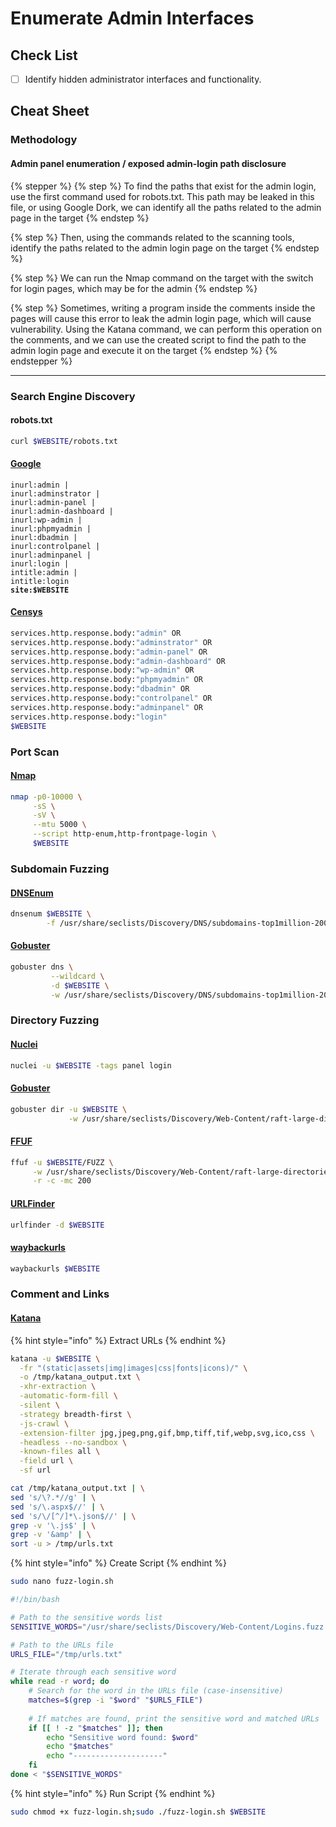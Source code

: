 # Enumerate Admin Interfaces

## Check List

* [ ] Identify hidden administrator interfaces and functionality.

## Cheat Sheet

### Methodology

#### Admin panel enumeration / exposed admin-login path disclosure

{% stepper %}
{% step %}
To find the paths that exist for the admin login, use the first command used for robots.txt. This path may be leaked in this file, or using Google Dork, we can identify all the paths related to the admin page in the target
{% endstep %}

{% step %}
Then, using the commands related to the scanning tools, identify the paths related to the admin login page on the target
{% endstep %}

{% step %}
We can run the Nmap command on the target with the switch for login pages, which may be for the admin
{% endstep %}

{% step %}
Sometimes, writing a program inside the comments inside the pages will cause this error to leak the admin login page, which will cause vulnerability. Using the Katana command, we can perform this operation on the comments, and we can use the created script to find the path to the admin login page and execute it on the target
{% endstep %}
{% endstepper %}

***

### Search Engine Discovery

#### robots.txt

```bash
curl $WEBSITE/robots.txt
```

#### [Google](https://www.google.com)

<pre class="language-bash"><code class="lang-bash">inurl:admin |
inurl:adminstrator |
inurl:admin-panel |
inurl:admin-dashboard |
inurl:wp-admin |
inurl:phpmyadmin |
inurl:dbadmin |
inurl:controlpanel |
inurl:adminpanel |
inurl:login |
intitle:admin |
intitle:login
<strong>site:$WEBSITE
</strong></code></pre>

#### [Censys](https://search.censys.io/)

```bash
services.http.response.body:"admin" OR
services.http.response.body:"adminstrator" OR
services.http.response.body:"admin-panel" OR
services.http.response.body:"admin-dashboard" OR
services.http.response.body:"wp-admin" OR
services.http.response.body:"phpmyadmin" OR
services.http.response.body:"dbadmin" OR
services.http.response.body:"controlpanel" OR
services.http.response.body:"adminpanel" OR
services.http.response.body:"login"
$WEBSITE
```

### Port Scan

#### [Nmap](https://nmap.org/download.html)

```bash
nmap -p0-10000 \
     -sS \
     -sV \
     --mtu 5000 \
     --script http-enum,http-frontpage-login \
     $WEBSITE
```

### Subdomain Fuzzing

#### [DNSEnum](https://github.com/fwaeytens/dnsenum)

```bash
dnsenum $WEBSITE \
        -f /usr/share/seclists/Discovery/DNS/subdomains-top1million-20000.txt
```

#### [Gobuster](https://github.com/OJ/gobuster)

```bash
gobuster dns \
         --wildcard \
         -d $WEBSITE \
         -w /usr/share/seclists/Discovery/DNS/subdomains-top1million-20000.txt
```

### Directory Fuzzing

#### [Nuclei](https://github.com/projectdiscovery/nuclei)

```bash
nuclei -u $WEBSITE -tags panel login
```

#### [Gobuster](https://github.com/OJ/gobuster)

```bash
gobuster dir -u $WEBSITE \
             -w /usr/share/seclists/Discovery/Web-Content/raft-large-directories.txt
```

#### [FFUF](https://github.com/ffuf/ffuf)

```bash
ffuf -u $WEBSITE/FUZZ \
     -w /usr/share/seclists/Discovery/Web-Content/raft-large-directories.txt \
     -r -c -mc 200
```

#### [URLFinder](https://github.com/projectdiscovery/urlfinder)

```bash
urlfinder -d $WEBSITE
```

#### [waybackurls](https://github.com/tomnomnom/waybackurls)

```bash
waybackurls $WEBSITE
```

### Comment and Links

#### [Katana](https://github.com/projectdiscovery/katana)

{% hint style="info" %}
Extract URLs
{% endhint %}

```bash
katana -u $WEBSITE \
  -fr "(static|assets|img|images|css|fonts|icons)/" \
  -o /tmp/katana_output.txt \
  -xhr-extraction \
  -automatic-form-fill \
  -silent \
  -strategy breadth-first \
  -js-crawl \
  -extension-filter jpg,jpeg,png,gif,bmp,tiff,tif,webp,svg,ico,css \
  -headless --no-sandbox \
  -known-files all \
  -field url \
  -sf url

cat /tmp/katana_output.txt | \
sed 's/\?.*//g' | \
sed 's/\.aspx$//' | \
sed 's/\/[^/]*\.json$//' | \
grep -v '\.js$' | \
grep -v '&amp' | \
sort -u > /tmp/urls.txt
```

{% hint style="info" %}
Create Script
{% endhint %}

```bash
sudo nano fuzz-login.sh
```

```bash
#!/bin/bash

# Path to the sensitive words list
SENSITIVE_WORDS="/usr/share/seclists/Discovery/Web-Content/Logins.fuzz.txt"

# Path to the URLs file
URLS_FILE="/tmp/urls.txt"

# Iterate through each sensitive word
while read -r word; do
    # Search for the word in the URLs file (case-insensitive)
    matches=$(grep -i "$word" "$URLS_FILE")
    
    # If matches are found, print the sensitive word and matched URLs
    if [[ ! -z "$matches" ]]; then
        echo "Sensitive word found: $word"
        echo "$matches"
        echo "--------------------"
    fi
done < "$SENSITIVE_WORDS"
```

{% hint style="info" %}
Run Script
{% endhint %}

```bash
sudo chmod +x fuzz-login.sh;sudo ./fuzz-login.sh $WEBSITE
```
